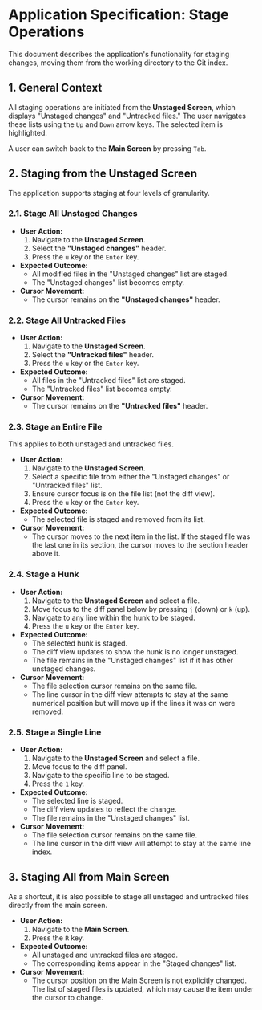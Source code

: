 # Application Specification: Stage Operations

This document describes the application's functionality for staging changes, moving them from the working directory to the Git index.

## 1. General Context

All staging operations are initiated from the **Unstaged Screen**, which displays "Unstaged changes" and "Untracked files." The user navigates these lists using the `Up` and `Down` arrow keys. The selected item is highlighted.

A user can switch back to the **Main Screen** by pressing `Tab`.

## 2. Staging from the Unstaged Screen

The application supports staging at four levels of granularity.

### 2.1. Stage All Unstaged Changes

- **User Action:**
  1. Navigate to the **Unstaged Screen**.
  2. Select the **"Unstaged changes"** header.
  3. Press the `u` key or the `Enter` key.
- **Expected Outcome:**
  - All modified files in the "Unstaged changes" list are staged.
  - The "Unstaged changes" list becomes empty.
- **Cursor Movement:**
  - The cursor remains on the **"Unstaged changes"** header.

### 2.2. Stage All Untracked Files

- **User Action:**
  1. Navigate to the **Unstaged Screen**.
  2. Select the **"Untracked files"** header.
  3. Press the `u` key or the `Enter` key.
- **Expected Outcome:**
  - All files in the "Untracked files" list are staged.
  - The "Untracked files" list becomes empty.
- **Cursor Movement:**
  - The cursor remains on the **"Untracked files"** header.

### 2.3. Stage an Entire File

This applies to both unstaged and untracked files.

- **User Action:**
  1. Navigate to the **Unstaged Screen**.
  2. Select a specific file from either the "Unstaged changes" or "Untracked files" list.
  3. Ensure cursor focus is on the file list (not the diff view).
  4. Press the `u` key or the `Enter` key.
- **Expected Outcome:**
  - The selected file is staged and removed from its list.
- **Cursor Movement:**
  - The cursor moves to the next item in the list. If the staged file was the last one in its section, the cursor moves to the section header above it.

### 2.4. Stage a Hunk

- **User Action:**
  1. Navigate to the **Unstaged Screen** and select a file.
  2. Move focus to the diff panel below by pressing `j` (down) or `k` (up).
  3. Navigate to any line within the hunk to be staged.
  4. Press the `u` key or the `Enter` key.
- **Expected Outcome:**
  - The selected hunk is staged.
  - The diff view updates to show the hunk is no longer unstaged.
  - The file remains in the "Unstaged changes" list if it has other unstaged changes.
- **Cursor Movement:**
  - The file selection cursor remains on the same file.
  - The line cursor in the diff view attempts to stay at the same numerical position but will move up if the lines it was on were removed.

### 2.5. Stage a Single Line

- **User Action:**
  1. Navigate to the **Unstaged Screen** and select a file.
  2. Move focus to the diff panel.
  3. Navigate to the specific line to be staged.
  4. Press the `1` key.
- **Expected Outcome:**
  - The selected line is staged.
  - The diff view updates to reflect the change.
  - The file remains in the "Unstaged changes" list.
- **Cursor Movement:**
  - The file selection cursor remains on the same file.
  - The line cursor in the diff view will attempt to stay at the same line index.

## 3. Staging All from Main Screen

As a shortcut, it is also possible to stage all unstaged and untracked files directly from the main screen.

- **User Action:**
  1. Navigate to the **Main Screen**.
  2. Press the `R` key.
- **Expected Outcome:**
  - All unstaged and untracked files are staged.
  - The corresponding items appear in the "Staged changes" list.
- **Cursor Movement:**
  - The cursor position on the Main Screen is not explicitly changed. The list of staged files is updated, which may cause the item under the cursor to change.